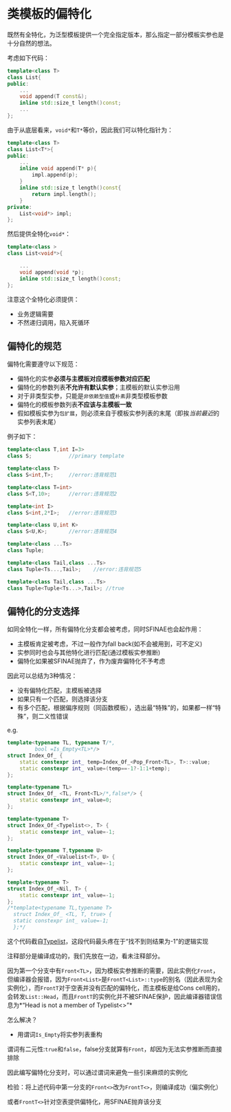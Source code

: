 # 类模板的偏特化

既然有全特化，为泛型模板提供一个完全指定版本，那么指定一部分模板实参也是十分自然的想法。

考虑如下代码：

```cpp
template<class T>
class List{
public:
    ...
    void append(T const&);
    inline std::size_t length()const;
    ...
};
```

由于从底层看来，`void*`和`T*`等价，因此我们可以特化指针为：

```cpp
template<class T>
class List<T*>{
public:
    ...
    inline void append(T* p){
		impl.append(p);
    }
    inline std::size_t length()const{
        return impl.length();
    }
private:
	List<void*> impl;
};
```

然后提供全特化`void*`：

```cpp
template<class >
class List<void*>{

    ...
    void append(void *p);
    inline std::size_t length()const;
};
```

注意这个全特化必须提供：

* 业务逻辑需要
* 不然递归调用，陷入死循环

## 偏特化的规范

偏特化需要遵守以下规范：

* 偏特化的实参**必须与主模板对应模板参数对应匹配**
* 偏特化的参数列表**不允许有默认实参**；主模板的默认实参沿用
* 对于非类型实参，只能是`非依赖型值`或`朴素`非类型模板参数
* 偏特化的模板参数列表**不应该与主模板一致**
* 假如模板实参为`包扩展`，则必须来自于模板实参列表的末尾（即挨*当前最近*的实参列表末尾）

例子如下：

```cpp
template<class T,int I=3>
class S;			//primary template

template<class T>
class S<int,T>;		//error:违背规范1

template<class T=int>
class S<T,10>;		//error:违背规范2

template<int I>
class S<int,2*I>;	//error:违背规范3

template<class U,int K>
class S<U,K>;		//error:违背规范4

template<class ...Ts>
class Tuple;

template<class Tail,class ...Ts>
class Tuple<Ts...,Tail>;	//error:违背规范5

template<class Tail,class ...Ts>
class Tuple<Tuple<Ts...>,Tail>;	//true
```

## 偏特化的分支选择

如同全特化一样，所有偏特化分支都会被考虑，同时SFINAE也会起作用：

* 主模板肯定被考虑，不过一般作为fall back(如不会被用到，可不定义)
* 实参同时也会与其他特化进行匹配(通过模板实参推断)
* 偏特化如果被SFINAE抛弃了，作为废弃偏特化不予考虑

因此可以总结为3种情况：

* 没有偏特化匹配，主模板被选择
* 如果只有一个匹配，则选择该分支
* 有多个匹配，根据偏序规则（同函数模板），选出最“特殊”的，如果都一样“特殊”，则二义性错误

e.g.

```cpp
template<typename TL, typename T/*,
		 bool =Is_Empty<TL>*/>
struct Index_Of_ {
    static constexpr int_ temp=Index_Of_<Pop_Front<TL>, T>::value;
    static constexpr int_ value=(temp==-1?-1:1+temp);
};

template<typename TL>
struct Index_Of_ <TL, Front<TL>/*,false*/> {
    static constexpr int_ value=0;
};

template<typename T>
struct Index_Of_<Typelist<>, T> {
    static constexpr int_ value=-1;
};

template<typename T,typename U>
struct Index_Of_<Valuelist<T>, U> {
    static constexpr int_ value=-1;
};

template<typename T>
struct Index_Of_<Nil, T> {
    static constexpr int_ value=-1;
};
/*template<typename TL,typename T>
  struct Index_Of_ <TL, T, true> {
  static constexpr int_ value=-1;
  };*/
```

这个代码截自[Typelist](https://github.com/Conzxy/TinySTL/blob/master/Detail/type_list_impl.h)，这段代码最头疼在于“找不到则结果为-1”的逻辑实现

注释部分是编译成功的，我们先放在一边，看未注释部分。

因为第一个分支中有`Front<TL>`，因为模板实参推断的需要，因此实例化`Front`，但编译器会报错，因为`Front<List>`是`FrontT<List>::type`的别名（因此表现为全实例化），而`FrontT`对于空表并没有匹配的偏特化，而主模板是给Cons cell用的，会转发`List::Head`，而且`FrontT`的实例化并不被SFINAE保护，因此编译器错误信息为*“Head is not a member of Typelist<>”*

怎么解决？

* 用谓词`Is_Empty`将实参列表重构

谓词有二元性:`true`和`false`，false分支就算有`Front`，却因为无法实参推断而直接排除

因此编写偏特化分支时，可以通过谓词来避免一些引来麻烦的实例化

检验：将上述代码中第一分支的`Front<>`改为`FrontT<>`，则编译成功（偏实例化）

或者`FrontT<>`针对空表提供偏特化，用SFINAE抛弃该分支


